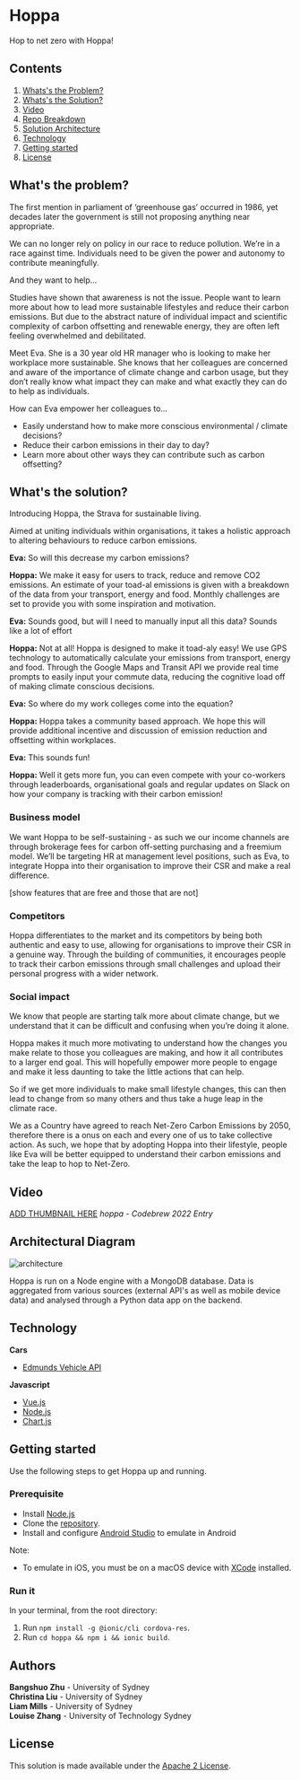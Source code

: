 # Hoppa

Hop to net zero with Hoppa!

## Contents

1. [Whats's the Problem?](#what's-the-problem?)
2. [Whats's the Solution?](#what's-the-solution?)
3. [Video](#video)
4. [Repo Breakdown](#repo-breakdown)
5. [Solution Architecture](#architectural-diagram)
6. [Technology](#technology)
7. [Getting started](#getting-started)
8. [License](#license)

## What's the problem?

The first mention in parliament of ‘greenhouse gas’ occurred in 1986, yet decades later the government is still not proposing anything near appropriate.

We can no longer rely on policy in our race to reduce pollution. We’re in a race against time. Individuals need to be given the power and autonomy to contribute meaningfully. 

And they want to help...

Studies have shown that awareness is not the issue. People want to learn more about how to lead more sustainable lifestyles and reduce their carbon emissions. But due to the abstract nature of individual impact and scientific complexity of carbon offsetting and renewable energy, they are often left feeling overwhelmed and debilitated.

Meet Eva. She is a 30 year old HR manager who is looking to make her workplace more sustainable. She knows that her colleagues are concerned and aware of the importance of climate change and carbon usage, but they don’t really know what impact they can make and what exactly they can do to help as individuals.

How can Eva empower her colleagues to...
- Easily understand how to make more conscious environmental / climate decisions?
- Reduce their carbon emissions in their day to day?
- Learn more about other ways they can contribute such as carbon offsetting?

## What's the solution?

Introducing Hoppa, the Strava for sustainable living. 

Aimed at uniting individuals within organisations, it takes a holistic approach to altering behaviours to reduce carbon emissions.

**Eva:** So will this decrease my carbon emissions? 

**Hoppa:** We make it easy for users to track, reduce and remove CO2 emissions. An estimate of your toad-al emissions is given with a breakdown of the data from your transport, energy and food. Monthly challenges are set to provide you with some inspiration and motivation.

**Eva:** Sounds good, but will I need to manually input all this data? Sounds like a lot of effort 

**Hoppa:** Not at all! Hoppa is designed to make it toad-aly easy! We use GPS technology to automatically calculate your emissions from transport, energy and food. Through the Google Maps and Transit API we provide real time prompts to easily input your commute data, reducing the cognitive load off of making climate conscious decisions.

**Eva:** So where do my work colleges come into the equation?

**Hoppa:** Hoppa takes a community based approach. We hope this will provide additional incentive and discussion of emission reduction and offsetting within workplaces. 

**Eva:** This sounds fun! 

**Hoppa:** Well it gets more fun, you can even compete with your co-workers through leaderboards, organisational goals and regular updates on Slack on how your company is tracking with their carbon emission!

### Business model
We want Hoppa to be self-sustaining - as such we our income channels are through brokerage fees for carbon off-setting purchasing and a freemium model. We’ll be targeting HR at management level positions, such as Eva, to integrate Hoppa into their organisation to improve their CSR and make a real difference.

[show features that are free and those that are not]

### Competitors
Hoppa differentiates to the market and its competitors by being both authentic and easy to use, allowing for organisations to improve their CSR in a genuine way. Through the building of communities, it encourages people to track their carbon emissions through small challenges and upload their personal progress with a wider network.

### Social impact
We know that people are starting talk more about climate change, but we understand that it can be difficult and confusing when you’re doing it alone. 

Hoppa makes it much more motivating to understand how the changes you make relate to those you colleagues are making, and how it all contributes to a larger end goal. This will hopefully empower more people to engage and make it less daunting to take the little actions that can help.

So if we get more individuals to make small lifestyle changes, this can then lead to change from so many others and thus take a huge leap in the climate race.

We as a Country have agreed to reach Net-Zero Carbon Emissions by 2050, therefore there is a onus on each and every one of us to take collective action. As such, we hope that by adopting Hoppa into their lifestyle, people like Eva will be better equipped to understand their carbon emissions and take the leap to hop to Net-Zero.

## Video
[ADD THUMBNAIL HERE](https://www.canva.com/design/DAE-p0ugoCA/uw7aS_UoHET4seBCL08kTQ/watch?utm_content=DAE-p0ugoCA&utm_campaign=designshare&utm_medium=link&utm_source=publishsharelink)
*hoppa - Codebrew 2022 Entry*

## Architectural Diagram
![architecture](https://user-images.githubusercontent.com/54311311/164878409-6b70d8fa-4bfd-4f7a-a1e0-eef5e884a5f8.png)


Hoppa is run on a Node engine with a MongoDB database. Data is aggregated from various sources (external API's as well as mobile device data) and analysed through a Python data app on the backend.

## Technology

**Cars**
- [Edmunds Vehicle API](https://developer.edmunds.com/api-documentation/vehicle/)

**Javascript**
- [Vue.js](https://vuejs.org/)
- [Node.js](https://nodejs.org/en/)
- [Chart.js](https://www.chartjs.org/)

## Getting started

Use the following steps to get Hoppa up and running.

### Prerequisite

- Install [Node.js](https://nodejs.org/en/)
- Clone the [repository](https://github.com/liammills/hoppa).
- Install and configure [Android Studio](https://developer.android.com/studio) to emulate in Android

Note:
- To emulate in iOS, you must be on a macOS device with [XCode](https://developer.apple.com/xcode/) installed.

### Run it

In your terminal, from the root directory:
1. Run `npm install -g @ionic/cli cordova-res`.
2. Run `cd hoppa && npm i && ionic build`.


## Authors
**Bangshuo Zhu** - University of Sydney </br>
**Christina Liu** - University of Sydney </br>
**Liam Mills** - University of Sydney</br>
**Louise Zhang** - University of Technology Sydney</br>

## License

This solution is made available under the [Apache 2 License](LICENSE).

